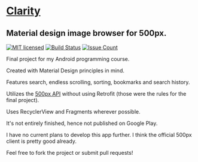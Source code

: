 # [Clarity](https://trebuhd.github.io/android/2016/05/30/clarity-500px.html)
## Material design image browser for 500px.

[![MIT licensed](https://img.shields.io/badge/license-MIT-blue.svg)](#) [![Build Status](https://travis-ci.org/TrebuhD/Clarity.svg?branch=master)](https://travis-ci.org/TrebuhD/Clarity)
[![Issue Count](https://codeclimate.com/github/TrebuhD/Clarity/badges/issue_count.svg)](https://codeclimate.com/github/TrebuhD/Clarity)

Final project for my Android programming course.

Created with Material Design principles in mind.

Features search, endless scrolling, sorting, bookmarks and search history.

Utilizes the [500px API](https://github.com/500px/api-documentation) without using Retrofit (those were the rules for the final project).

Uses RecyclerView and Fragments wherever possible.

It's not entirely finished, hence not published on Google Play.

I have no current plans to develop this app further. I think the official 500px client is pretty good already.

Feel free to fork the project or submit pull requests!
